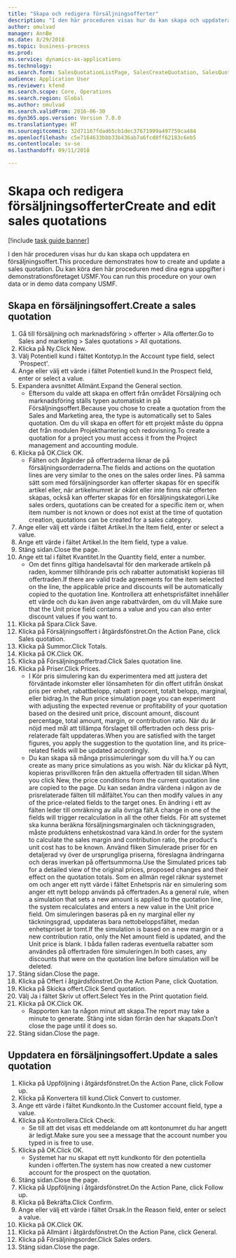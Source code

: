 ```yaml
--- 
title: "Skapa och redigera försäljningsofferter"
description: "I den här proceduren visas hur du kan skapa och uppdatera en försäljningsoffert."
author: omulvad
manager: AnnBe
ms.date: 8/29/2018
ms.topic: business-process
ms.prod: 
ms.service: dynamics-ax-applications
ms.technology: 
ms.search.form: SalesQuotationListPage, SalesCreateQuotation, SalesQuotationTable, SalesQuotationTotals, SalesQuotationPriceSimulation, SalesQuotationEditLines, SrsReportViewerForm, smmSetNumSeqIfManual, CustTable, SalesTable
audience: Application User
ms.reviewer: kfend
ms.search.scope: Core, Operations
ms.search.region: Global
ms.author: omulvad
ms.search.validFrom: 2016-06-30
ms.dyn365.ops.version: Version 7.0.0
ms.translationtype: HT
ms.sourcegitcommit: 32d71167fdad65cb1dec37671999a497759ca484
ms.openlocfilehash: c5e7164633bbb33b436ab7a6fcd8ff62183c6eb5
ms.contentlocale: sv-se
ms.lasthandoff: 09/11/2018

---
```

# <a name="create-and-edit-sales-quotations"></a><span data-ttu-id="42f6e-103">Skapa och redigera försäljningsofferter</span><span class="sxs-lookup"><span data-stu-id="42f6e-103">Create and edit sales quotations</span></span>

[!include [task guide banner](../../includes/task-guide-banner.md)]

<span data-ttu-id="42f6e-104">I den här proceduren visas hur du kan skapa och uppdatera en försäljningsoffert.</span><span class="sxs-lookup"><span data-stu-id="42f6e-104">This procedure demonstrates how to create and update a sales quotation.</span></span> <span data-ttu-id="42f6e-105">Du kan köra den här proceduren med dina egna uppgifter i demonstrationsföretaget USMF.</span><span class="sxs-lookup"><span data-stu-id="42f6e-105">You can run this procedure on your own data or in demo data company USMF.</span></span>


## <a name="create-a-sales-quotation"></a><span data-ttu-id="42f6e-106">Skapa en försäljningsoffert.</span><span class="sxs-lookup"><span data-stu-id="42f6e-106">Create a sales quotation</span></span>
1. <span data-ttu-id="42f6e-107">Gå till försäljning och marknadsföring > offerter > Alla offerter.</span><span class="sxs-lookup"><span data-stu-id="42f6e-107">Go to Sales and marketing > Sales quotations > All quotations.</span></span>
2. <span data-ttu-id="42f6e-108">Klicka på Ny.</span><span class="sxs-lookup"><span data-stu-id="42f6e-108">Click New.</span></span>
3. <span data-ttu-id="42f6e-109">Välj Potentiell kund i fältet Kontotyp.</span><span class="sxs-lookup"><span data-stu-id="42f6e-109">In the Account type field, select 'Prospect'.</span></span>
4. <span data-ttu-id="42f6e-110">Ange eller välj ett värde i fältet Potentiell kund.</span><span class="sxs-lookup"><span data-stu-id="42f6e-110">In the Prospect field, enter or select a value.</span></span>
5. <span data-ttu-id="42f6e-111">Expandera avsnittet Allmänt.</span><span class="sxs-lookup"><span data-stu-id="42f6e-111">Expand the General section.</span></span>
    * <span data-ttu-id="42f6e-112">Eftersom du valde att skapa en offert från området Försäljning och marknadsföring ställs typen automatiskt in på Försäljningsoffert.</span><span class="sxs-lookup"><span data-stu-id="42f6e-112">Because you chose to create a quotation from the Sales and Marketing area, the type is automatically set to Sales quotation.</span></span> <span data-ttu-id="42f6e-113">Om du vill skapa en offert för ett projekt måste du öppna det från modulen Projekthantering och redovisning.</span><span class="sxs-lookup"><span data-stu-id="42f6e-113">To create a quotation for a project you must access it from the Project management and accounting module.</span></span>   
6. <span data-ttu-id="42f6e-114">Klicka på OK.</span><span class="sxs-lookup"><span data-stu-id="42f6e-114">Click OK.</span></span>
    * <span data-ttu-id="42f6e-115">Fälten och åtgärder på offertraderna liknar de på försäljningsorderraderna.</span><span class="sxs-lookup"><span data-stu-id="42f6e-115">The fields and actions on the quotation lines are very similar to the ones on the sales order lines.</span></span>   <span data-ttu-id="42f6e-116">På samma sätt som med försäljningsorder kan offerter skapas för en specifik artikel eller, när artikelnumret är okänt eller inte finns när offerten skapas, också kan offerter skapas för en försäljningskategori.</span><span class="sxs-lookup"><span data-stu-id="42f6e-116">Like sales orders, quotations can be created for a specific item or, when item number is not known or does not exist at the time of quotation creation, quotations can be created for a sales category.</span></span>  
7. <span data-ttu-id="42f6e-117">Ange eller välj ett värde i fältet Artikel.</span><span class="sxs-lookup"><span data-stu-id="42f6e-117">In the Item field, enter or select a value.</span></span>
8. <span data-ttu-id="42f6e-118">Ange ett värde i fältet Artikel.</span><span class="sxs-lookup"><span data-stu-id="42f6e-118">In the Item field, type a value.</span></span>
9. <span data-ttu-id="42f6e-119">Stäng sidan.</span><span class="sxs-lookup"><span data-stu-id="42f6e-119">Close the page.</span></span>
10. <span data-ttu-id="42f6e-120">Ange ett tal i fältet Kvantitet.</span><span class="sxs-lookup"><span data-stu-id="42f6e-120">In the Quantity field, enter a number.</span></span>
    * <span data-ttu-id="42f6e-121">Om det finns giltiga handelsavtal för den markerade artikeln på raden, kommer tillhörande pris och rabatter automatiskt kopieras till offertraden.</span><span class="sxs-lookup"><span data-stu-id="42f6e-121">If there are valid trade agreements for the item selected on the line, the applicable price and discounts will be automatically copied to the quotation line.</span></span> <span data-ttu-id="42f6e-122">Kontrollera att enhetsprisfältet innehåller ett värde och du kan även ange rabattvärden, om du vill.</span><span class="sxs-lookup"><span data-stu-id="42f6e-122">Make sure that the Unit price field contains a value and you can also enter discount values if you want to.</span></span>  
11. <span data-ttu-id="42f6e-123">Klicka på Spara.</span><span class="sxs-lookup"><span data-stu-id="42f6e-123">Click Save.</span></span>
12. <span data-ttu-id="42f6e-124">Klicka på Försäljningsoffert i åtgärdsfönstret.</span><span class="sxs-lookup"><span data-stu-id="42f6e-124">On the Action Pane, click Sales quotation.</span></span>
13. <span data-ttu-id="42f6e-125">Klicka på Summor.</span><span class="sxs-lookup"><span data-stu-id="42f6e-125">Click Totals.</span></span>
14. <span data-ttu-id="42f6e-126">Klicka på OK.</span><span class="sxs-lookup"><span data-stu-id="42f6e-126">Click OK.</span></span>
15. <span data-ttu-id="42f6e-127">Klicka på Försäljningsoffertrad.</span><span class="sxs-lookup"><span data-stu-id="42f6e-127">Click Sales quotation line.</span></span>
16. <span data-ttu-id="42f6e-128">Klicka på Priser.</span><span class="sxs-lookup"><span data-stu-id="42f6e-128">Click Prices.</span></span>
    * <span data-ttu-id="42f6e-129">I Kör pris simulering kan du experimentera med att justera det förväntade inkomster eller lönsamheten för din offert utifrån önskat pris per enhet, rabattbelopp, rabatt i procent, totalt belopp, marginal, eller bidrag.</span><span class="sxs-lookup"><span data-stu-id="42f6e-129">In the Run price simulation page you can experiment with adjusting the expected revenue or profitability of your quotation based on the desired unit price, discount amount, discount percentage, total amount, margin, or contribution ratio.</span></span>   <span data-ttu-id="42f6e-130">När du är nöjd med mål att tillämpa förslaget till offertraden och dess pris-relaterade fält uppdateras.</span><span class="sxs-lookup"><span data-stu-id="42f6e-130">When you are satisfied with the target figures, you apply the suggestion to the quotation line, and its price-related fields will be updated accordingly.</span></span>  
    * <span data-ttu-id="42f6e-131">Du kan skapa så många prissimuleringar som du vill ha.</span><span class="sxs-lookup"><span data-stu-id="42f6e-131">Y ou can create as many price simulations as you wish.</span></span> <span data-ttu-id="42f6e-132">När du klickar på Nytt, kopieras prisvillkoren från den aktuella offertraden till sidan.</span><span class="sxs-lookup"><span data-stu-id="42f6e-132">When you click New, the price conditions from the current quotation line are copied to the page.</span></span> <span data-ttu-id="42f6e-133">Du kan sedan ändra värdena i någon av de prisrelaterade fälten till målfältet.</span><span class="sxs-lookup"><span data-stu-id="42f6e-133">You can then modify values in any of the price-related fields to the target ones.</span></span> <span data-ttu-id="42f6e-134">En ändring i ett av fälten leder till omräkning av alla övriga fält.</span><span class="sxs-lookup"><span data-stu-id="42f6e-134">A change in one of the fields will trigger recalculation in all the other fields.</span></span> <span data-ttu-id="42f6e-135">För att systemet ska kunna beräkna försäljningsmarginalen och täckningsgraden, måste produktens enhetskostnad vara känd.</span><span class="sxs-lookup"><span data-stu-id="42f6e-135">In order for the system to calculate the sales margin and contribution ratio, the product's unit cost has to be known.</span></span> <span data-ttu-id="42f6e-136">Använd fliken Simulerade priser för en detaljerad vy över de ursprungliga priserna, föreslagna ändringarna och deras inverkan på offertsummorna.</span><span class="sxs-lookup"><span data-stu-id="42f6e-136">Use the Simulated prices tab for a detailed view of the original prices, proposed changes and their effect on the quotation totals.</span></span>   <span data-ttu-id="42f6e-137">Som en allmän regel räknar systemet om och anger ett nytt värde i fältet Enhetspris när en simulering som anger ett nytt belopp används på offertraden.</span><span class="sxs-lookup"><span data-stu-id="42f6e-137">As a general rule, when a simulation that sets a new amount is applied to the quotation line, the system recalculates and enters a new value in the Unit price field.</span></span> <span data-ttu-id="42f6e-138">Om simuleringen baseras på en ny marginal eller ny täckningsgrad, uppdateras bara nettobeloppsfältet, medan enhetspriset är tomt.</span><span class="sxs-lookup"><span data-stu-id="42f6e-138">If the simulation is based on a new margin or a new contribution ratio, only the Net amount field is updated, and the Unit price is blank.</span></span> <span data-ttu-id="42f6e-139">I båda fallen raderas eventuella rabatter som användes på offertraden före simuleringen.</span><span class="sxs-lookup"><span data-stu-id="42f6e-139">In both cases, any discounts that were on the quotation line before simulation will be deleted.</span></span>  
17. <span data-ttu-id="42f6e-140">Stäng sidan.</span><span class="sxs-lookup"><span data-stu-id="42f6e-140">Close the page.</span></span>
18. <span data-ttu-id="42f6e-141">Klicka på Offert i åtgärdsfönstret.</span><span class="sxs-lookup"><span data-stu-id="42f6e-141">On the Action Pane, click Quotation.</span></span>
19. <span data-ttu-id="42f6e-142">Klicka på Skicka offert.</span><span class="sxs-lookup"><span data-stu-id="42f6e-142">Click Send quotation.</span></span>
20. <span data-ttu-id="42f6e-143">Välj Ja i fältet Skriv ut offert.</span><span class="sxs-lookup"><span data-stu-id="42f6e-143">Select Yes in the Print quotation field.</span></span>
21. <span data-ttu-id="42f6e-144">Klicka på OK.</span><span class="sxs-lookup"><span data-stu-id="42f6e-144">Click OK.</span></span>
    * <span data-ttu-id="42f6e-145">Rapporten kan ta någon minut att skapa.</span><span class="sxs-lookup"><span data-stu-id="42f6e-145">The report may take a minute to generate.</span></span> <span data-ttu-id="42f6e-146">Stäng inte sidan förrän den har skapats.</span><span class="sxs-lookup"><span data-stu-id="42f6e-146">Don’t close the page until it does so.</span></span>  
22. <span data-ttu-id="42f6e-147">Stäng sidan.</span><span class="sxs-lookup"><span data-stu-id="42f6e-147">Close the page.</span></span>

## <a name="update-a-sales-quotation"></a><span data-ttu-id="42f6e-148">Uppdatera en försäljningsoffert.</span><span class="sxs-lookup"><span data-stu-id="42f6e-148">Update a sales quotation</span></span>
1. <span data-ttu-id="42f6e-149">Klicka på Uppföljning i åtgärdsfönstret.</span><span class="sxs-lookup"><span data-stu-id="42f6e-149">On the Action Pane, click Follow up.</span></span>
2. <span data-ttu-id="42f6e-150">Klicka på Konvertera till kund.</span><span class="sxs-lookup"><span data-stu-id="42f6e-150">Click Convert to customer.</span></span>
3. <span data-ttu-id="42f6e-151">Ange ett värde i fältet Kundkonto.</span><span class="sxs-lookup"><span data-stu-id="42f6e-151">In the Customer account field, type a value.</span></span>
4. <span data-ttu-id="42f6e-152">Klicka på Kontrollera.</span><span class="sxs-lookup"><span data-stu-id="42f6e-152">Click Check.</span></span>
    * <span data-ttu-id="42f6e-153">Se till att det visas ett meddelande om att kontonumret du har angett är ledigt.</span><span class="sxs-lookup"><span data-stu-id="42f6e-153">Make sure you see a message that the account number you typed in is free to use.</span></span>  
5. <span data-ttu-id="42f6e-154">Klicka på OK.</span><span class="sxs-lookup"><span data-stu-id="42f6e-154">Click OK.</span></span>
    * <span data-ttu-id="42f6e-155">Systemet har nu skapat ett nytt kundkonto för den potentiella kunden i offerten.</span><span class="sxs-lookup"><span data-stu-id="42f6e-155">The system has now created a new customer account for the prospect on the quotation.</span></span>  
6. <span data-ttu-id="42f6e-156">Stäng sidan.</span><span class="sxs-lookup"><span data-stu-id="42f6e-156">Close the page.</span></span>
7. <span data-ttu-id="42f6e-157">Klicka på Uppföljning i åtgärdsfönstret.</span><span class="sxs-lookup"><span data-stu-id="42f6e-157">On the Action Pane, click Follow up.</span></span>
8. <span data-ttu-id="42f6e-158">Klicka på Bekräfta.</span><span class="sxs-lookup"><span data-stu-id="42f6e-158">Click Confirm.</span></span>
9. <span data-ttu-id="42f6e-159">Ange eller välj ett värde i fältet Orsak.</span><span class="sxs-lookup"><span data-stu-id="42f6e-159">In the Reason field, enter or select a value.</span></span>
10. <span data-ttu-id="42f6e-160">Klicka på OK.</span><span class="sxs-lookup"><span data-stu-id="42f6e-160">Click OK.</span></span>
11. <span data-ttu-id="42f6e-161">Klicka på Allmänt i åtgärdsfönstret.</span><span class="sxs-lookup"><span data-stu-id="42f6e-161">On the Action Pane, click General.</span></span>
12. <span data-ttu-id="42f6e-162">Klicka på Försäljningsorder.</span><span class="sxs-lookup"><span data-stu-id="42f6e-162">Click Sales orders.</span></span>
13. <span data-ttu-id="42f6e-163">Stäng sidan.</span><span class="sxs-lookup"><span data-stu-id="42f6e-163">Close the page.</span></span>


